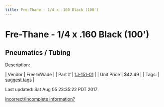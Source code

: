 ```yaml
---
title: Fre-Thane - 1/4 x .160 Black (100')
---
```


# Fre-Thane - 1/4 x .160 Black (100')
## Pneumatics / Tubing
Description: 	 

| Vendor | FreelinWade | 
| Part # | [1J-151-01](http://www.freelin-wade.com/) | 
| Unit Price | $42.49 | 
| Tags: | [suggest tags](https://docs.google.com/forms/d/e/1FAIpQLSeWyY8v3RgOty-MyWmh9U0iivNYN_molChYyS-0U-o-kOAv_g/viewform) | 

Last updated: Sat Aug 05 23:35:22 PDT 2017

 [Incorrect/Incomplete information?](https://docs.google.com/forms/d/e/1FAIpQLSeWyY8v3RgOty-MyWmh9U0iivNYN_molChYyS-0U-o-kOAv_g/viewform)